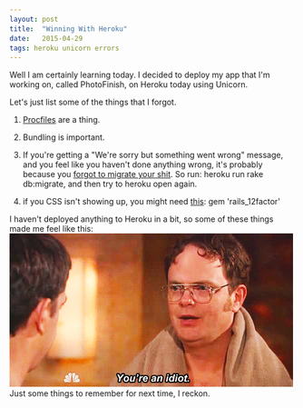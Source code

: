 ```yaml
---
layout: post
title:  "Winning With Heroku"
date:   2015-04-29
tags: heroku unicorn errors
---
```


Well I am certainly learning today.  I decided to deploy my app that I'm working on, called PhotoFinish, on Heroku today using Unicorn.

Let's just list some of the things that I forgot.

1. <a href="https://devcenter.heroku.com/articles/procfile">Procfiles</a> are a thing.

2. Bundling is important.

3. If you're getting a "We're sorry but something went wrong" message, and you feel like you haven't done anything wrong, it's probably because you <a href="http://stackoverflow.com/questions/20924389/heroku-were-sorry-but-something-went-wrong">forgot to migrate your shit</a>. So run: <span class="keyword">heroku run rake db:migrate</span>, and then try to <span class="keyword">heroku open</span> again.


4. if you CSS isn't showing up, you might need <a href="https://devcenter.heroku.com/articles/ruby-support#injected-plugins">this</a>: <span class="keyword">gem 'rails_12factor'</span>



I haven't deployed anything to Heroku in a bit, so some of these things made me feel like this:
<img src="/assets/images/idiot.gif">
Just some things to remember for next time, I reckon.